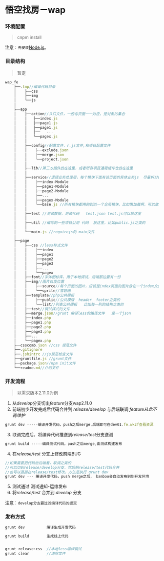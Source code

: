# 悟空找房－wap

### 环境配置
> cnpm install

注意：`先安装`[Node.js](https://nodejs.org/zh-cn/)。


### 目录结构
> 暂定

```js
wap_fe
    ├──.tmp//编译代码目录
    │    ├──css
    │    ├──img
    │    └──js
    │
    ├──app
    │    ├──action//入口文件，一般与页面一一对应，是对象的集合
    │    │   ├──index.js
    │    │   ├──page1.js
    │    │   ├──page1.js
    │    │   ├──   ...
    │    │   └──pagex.js
    │    │
    │    ├──config//配置文件，r.js文件,和项目配置文件
    │    │    ├──exclude.json
    │    │    ├──merge.json
    │    │    └──project.json
    │    │
    │    ├──lib//第三方插件放在这里，或者所有项目通用插件也放在这里
    │    │
    │    ├──service//逻辑业务处理层，每个模块下面有该页面的具体业务js  尽量拆分的细一些，方便维护，返回对象
    │    │    ├──index-Module
    │    │    ├──page1-Module
    │    │    ├──page2-Module
    │    │    ├──...
    │    │    ├──pagex-Module
    │    │    └──base.js //所有模块都用的到的一个全局模块，比如懒加载啊，可以放这里
    │    │
    │    ├──test //测试数据，测试代码   test.json test.js可以放这里
    │    │
    │    ├──util //编写的一些项目公用 代码  放这里，比如public.js之类的
    │    │
    │    └──main.js //requirejs的 main文件
    │
    ├──page
    │    ├──css //less样式文件
    │    │    ├──index
    │    │    ├──page1
    │    │    ├──page2
    │    │    ├──page3
    │    │    ├──...
    │    │    └──pagex
    │    ├──font//字体图标库，用于本地调试，后端那边要有一份
    │    ├──img//图片白发位置
    │    │    ├──source//每个页面的图片，应该是index页面的图片放在一个index文件夹下面，以此类推
    │    │    └──sprite//雪碧图
    │    ├──template//php公共模板
    │    │    ├──public//公共模版  header  footer之类的
    │    │    └──list//列表公共模板   比如每一列的结构之类的
    │    ├──test//调试样式的文件
    │    ├──merge.json//grunt 编译less的路径文件   是一个json
    │    ├──index.php
    │    ├──page1.php
    │    ├──page2.php
    │    ├──page3.php
    │    ├──...
    │    └──pagex.php
    ├──csscomb.json //css 规范文件
    ├──.gitignore 
    ├──.jshintrc //js规范检查文件
    ├──gruntfile.js //grunt文件
    ├──package.json//npm init文件
    └──readme.md//介绍文件
```

### 开发流程
> 以需求版本2.11.0为例


1. 从*develop*分支切出*feature*分支wap2.11.0
1. 前端初步开发完成后代码合并到 *release/develop* 与后端联调 *feature从此不再维护*
```js
grunt dev -----编译开发代码，push之后merge,后端即可在dev01.fe.wkzf查看资源
```
3. 联调完成后，将编译代码推送到*release/test*分支送测
```js
grunt build -----编译测试代码，push之后merge,由测试构建发布
```
4. 在*release/test* 分支上修改前端BUG
```js
//如果需要把代码给后端看，联调之类的
//可以切到release/develop分支，然后把release/test代码合并
//也可以直接在release/test修改，方法是执行 grunt dev
grunt dev --- 编译开发代码，push merge之后， bamboo会自动发布到到开发环境
```
5. 测试通过 测试通知-运维发布
1. 将*release/test* 合并到 *develop* 分支

注意：`develop分支要过滤编译代码的提交`


### 发布方式
```js
grunt dev          编译生成开发代码

grunt build        生成线上代码


grunt release:css  //本地less编译调试	
grunt clear	       //清除文件
```
	


